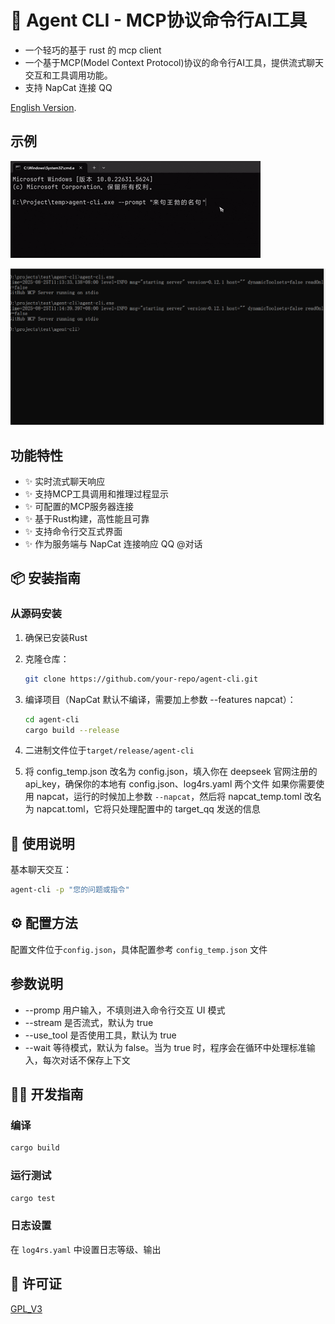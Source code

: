 # 🔧 Agent CLI - MCP协议命令行AI工具

* 一个轻巧的基于 rust 的 mcp client
* 一个基于MCP(Model Context Protocol)协议的命令行AI工具，提供流式聊天交互和工具调用功能。
* 支持 NapCat 连接 QQ

[English Version](docs/README_EN.md).

## 示例
![](docs/agentcli.gif)

![](docs/tui.gif)

## 功能特性

- ✨ 实时流式聊天响应
- ✨ 支持MCP工具调用和推理过程显示
- ✨ 可配置的MCP服务器连接
- ✨ 基于Rust构建，高性能且可靠
- ✨ 支持命令行交互式界面
- ✨ 作为服务端与 NapCat 连接响应 QQ @对话

## 📦 安装指南

### 从源码安装

1. 确保已安装Rust
2. 克隆仓库：
   ```bash
   git clone https://github.com/your-repo/agent-cli.git
   ```
3. 编译项目（NapCat 默认不编译，需要加上参数 --features napcat）：
   ```bash
   cd agent-cli
   cargo build --release
   ```
4. 二进制文件位于`target/release/agent-cli`

5. 将 config_temp.json 改名为 config.json，填入你在 deepseek 官网注册的 api_key，确保你的本地有 config.json、log4rs.yaml 两个文件
   如果你需要使用 napcat，运行的时候加上参数 `--napcat`，然后将 napcat_temp.toml 改名为 napcat.toml，它将只处理配置中的 target_qq 发送的信息

## 💬 使用说明

基本聊天交互：
```bash
agent-cli -p "您的问题或指令"
```

## ⚙️ 配置方法

配置文件位于`config.json`，具体配置参考 `config_temp.json` 文件

## 参数说明

* --promp 用户输入，不填则进入命令行交互 UI 模式
* --stream 是否流式，默认为 true
* --use_tool 是否使用工具，默认为 true
* --wait 等待模式，默认为 false。当为 true 时，程序会在循环中处理标准输入，每次对话不保存上下文

## 👨‍💻 开发指南

### 编译

```bash
cargo build
```

### 运行测试

```bash
cargo test
```

### 日志设置
在 `log4rs.yaml` 中设置日志等级、输出

## 📜 许可证

[GPL_V3](LICENSE)
